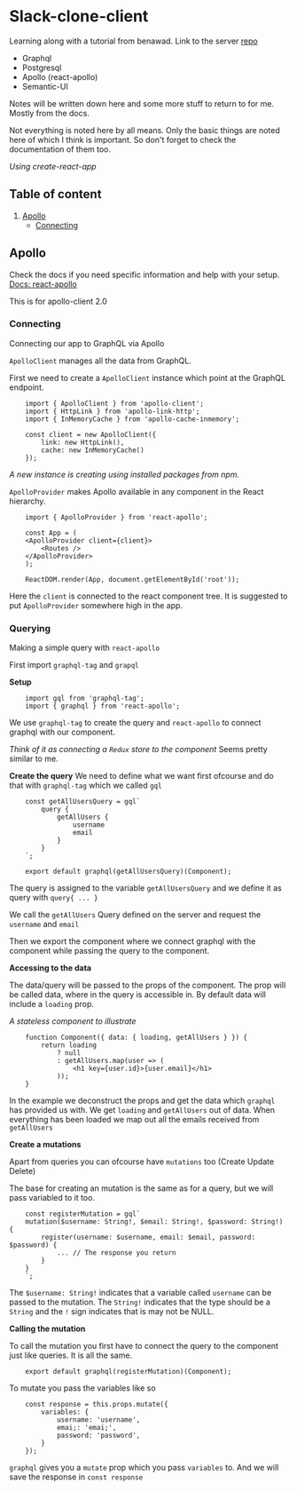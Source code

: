 # Slack-clone-client

Learning along with a tutorial from benawad.
Link to the server [repo](#server-url)

* Graphql
* Postgresql
* Apollo (react-apollo)
* Semantic-UI

Notes will be written down here and some more stuff to return to for me. Mostly from the docs.

Not everything is noted here by all means. Only the basic things are noted here of which I think is important. So don't forget to check the documentation of them too.

*Using create-react-app*

## Table of content

1. [Apollo](#)
	- [Connecting](#)
	<!-- - [](#) -->
	<!-- - [](#) -->
<!-- 1. [](#) -->


## Apollo
Check the docs if you need specific information and help with your setup.
[Docs: react-apollo](#react-apollo)

This is for apollo-client 2.0
### Connecting
Connecting our app to GraphQL via Apollo

`ApolloClient` manages all the data from GraphQL.

First we need to create a `ApolloClient` instance which point at the GraphQL endpoint.

```
	import { ApolloClient } from 'apollo-client';
	import { HttpLink } from 'apollo-link-http';
	import { InMemoryCache } from 'apollo-cache-inmemory';
	
	const client = new ApolloClient({
		link: new HttpLink(),
		cache: new InMemoryCache()
	});
```

*A new instance is creating using installed packages from npm.*


`ApolloProvider` makes Apollo available in any component in the React hierarchy.

```
	import { ApolloProvider } from 'react-apollo';

	const App = (
	<ApolloProvider client={client}>
		<Routes />
	</ApolloProvider>
	);

	ReactDOM.render(App, document.getElementById('root'));
```

Here the `client` is connected to the react component tree. It is suggested to put `ApolloProvider` somewhere high in the app.


### Querying
Making a simple query with `react-apollo`

First import `graphql-tag` and `grapql`

**Setup**
```
	import gql from 'graphql-tag';
	import { graphql } from 'react-apollo';
```

We use `graphql-tag` to create the query and `react-apollo` to connect graphql with our component. 

*Think of it as connecting a `Redux` store to the component*
Seems pretty similar to me.

**Create the query**
We need to define what we want first ofcourse and do that with `graphql-tag` which we called `gql`

```
	const getAllUsersQuery = gql`
		query {
			getAllUsers {
				username
				email
			}
		}
	`;

	export default graphql(getAllUsersQuery)(Component);
```

The query is assigned to the variable `getAllUsersQuery` and we define it as query with `query{ ... }`

We call the `getAllUsers` Query defined on the server and request the `username` and `email`


Then we export the component where we connect graphql with the component while passing the query to the component.

**Accessing to the data**

The data/query will be passed to the props of the component. The prop will be called data, where in the query is accessible in. By default data will include a `loading` prop.

*A stateless component to illustrate*

```
	function Component({ data: { loading, getAllUsers } }) {
		return loading
			? null
			: getAllUsers.map(user => (
				<h1 key={user.id}>{user.email}</h1>
			));
	}
```

In the example we deconstruct the props and get the data which `graphql` has provided us with.
We get `loading` and `getAllUsers` out of data. When everything has been loaded we map out all the emails received from `getAllUsers`


**Create a mutations**

Apart from queries you can ofcourse have `mutations` too (Create Update Delete)

The base for creating an mutation is the same as for a query, but we will pass variabled to it too.

```
	const registerMutation = gql`
	mutation($username: String!, $email: String!, $password: String!) {
		register(username: $username, email: $email, password: $password) {
			... // The response you return
		}
	}
	`;
```

The `$username: String!` indicates that a variable called `username` can be passed to the mutation. The `String!` indicates that the type should be a `String` and the `!` sign indicates that is may not be NULL.

**Calling the mutation** 

To call the mutation you first have to connect the query to the component just like queries. It is all the same.

```
	export default graphql(registerMutation)(Component);
```

To mutate you pass the variables like so
```
	const response = this.props.mutate({
		variables: {
			username: 'username',
			emai;: 'emai;',
			password: 'password',
		}
	});
```

`graphql` gives you a `mutate` prop which you pass `variables` to. And we will save the response in `const response`


[server-url]: https://github.com/kyunwang/slack-clone-server

[react-apollo]: https://www.apollographql.com/docs/react